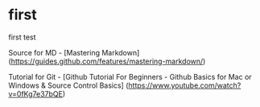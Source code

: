 # first
first test

Source for MD - [Mastering Markdown] (https://guides.github.com/features/mastering-markdown/)

Tutorial for Git - [Github Tutorial For Beginners - Github Basics for Mac or Windows & Source Control Basics] (https://www.youtube.com/watch?v=0fKg7e37bQE)
